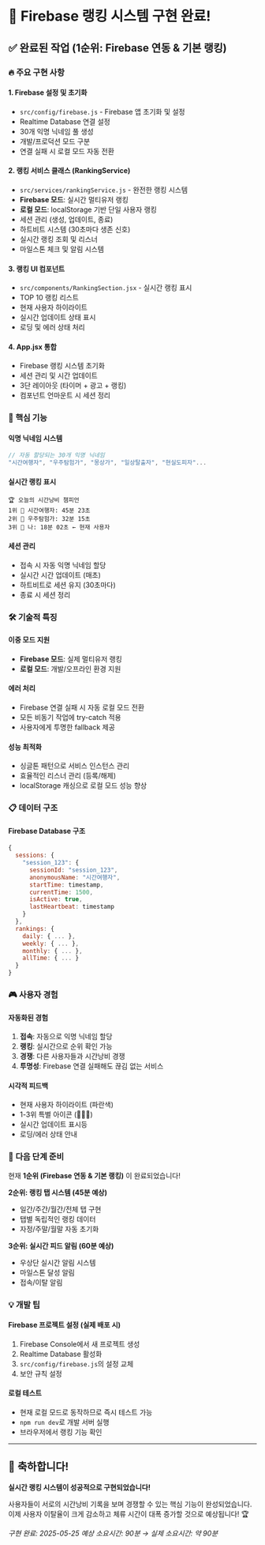 # 🚀 Firebase 랭킹 시스템 구현 완료!

## ✅ 완료된 작업 (1순위: Firebase 연동 & 기본 랭킹)

### 🔥 **주요 구현 사항**

#### **1. Firebase 설정 및 초기화**
- `src/config/firebase.js` - Firebase 앱 초기화 및 설정
- Realtime Database 연결 설정
- 30개 익명 닉네임 풀 생성
- 개발/프로덕션 모드 구분
- 연결 실패 시 로컬 모드 자동 전환

#### **2. 랭킹 서비스 클래스 (RankingService)**
- `src/services/rankingService.js` - 완전한 랭킹 시스템
- **Firebase 모드**: 실시간 멀티유저 랭킹
- **로컬 모드**: localStorage 기반 단일 사용자 랭킹
- 세션 관리 (생성, 업데이트, 종료)
- 하트비트 시스템 (30초마다 생존 신호)
- 실시간 랭킹 조회 및 리스너
- 마일스톤 체크 및 알림 시스템

#### **3. 랭킹 UI 컴포넌트**
- `src/components/RankingSection.jsx` - 실시간 랭킹 표시
- TOP 10 랭킹 리스트
- 현재 사용자 하이라이트
- 실시간 업데이트 상태 표시
- 로딩 및 에러 상태 처리

#### **4. App.jsx 통합**
- Firebase 랭킹 시스템 초기화
- 세션 관리 및 시간 업데이트
- 3단 레이아웃 (타이머 + 광고 + 랭킹)
- 컴포넌트 언마운트 시 세션 정리

### 🎯 **핵심 기능**

#### **익명 닉네임 시스템**
```javascript
// 자동 할당되는 30개 익명 닉네임
"시간여행자", "우주탐험가", "몽상가", "일상탈출자", "현실도피자"...
```

#### **실시간 랭킹 표시**
```
🏆 오늘의 시간낭비 챔피언
1위 🥇 시간여행자: 45분 23초
2위 🥈 우주탐험가: 32분 15초 
3위 🥉 나: 18분 02초 ← 현재 사용자
```

#### **세션 관리**
- 접속 시 자동 익명 닉네임 할당
- 실시간 시간 업데이트 (매초)
- 하트비트로 세션 유지 (30초마다)
- 종료 시 세션 정리

### 🛠️ **기술적 특징**

#### **이중 모드 지원**
- **Firebase 모드**: 실제 멀티유저 랭킹
- **로컬 모드**: 개발/오프라인 환경 지원

#### **에러 처리**
- Firebase 연결 실패 시 자동 로컬 모드 전환
- 모든 비동기 작업에 try-catch 적용
- 사용자에게 투명한 fallback 제공

#### **성능 최적화**
- 싱글톤 패턴으로 서비스 인스턴스 관리
- 효율적인 리스너 관리 (등록/해제)
- localStorage 캐싱으로 로컬 모드 성능 향상

### 📋 **데이터 구조**

#### **Firebase Database 구조**
```javascript
{
  sessions: {
    "session_123": {
      sessionId: "session_123",
      anonymousName: "시간여행자",
      startTime: timestamp,
      currentTime: 1500,
      isActive: true,
      lastHeartbeat: timestamp
    }
  },
  rankings: {
    daily: { ... },
    weekly: { ... },
    monthly: { ... },
    allTime: { ... }
  }
}
```

### 🎮 **사용자 경험**

#### **자동화된 경험**
1. **접속**: 자동으로 익명 닉네임 할당
2. **랭킹**: 실시간으로 순위 확인 가능
3. **경쟁**: 다른 사용자들과 시간낭비 경쟁
4. **투명성**: Firebase 연결 실패해도 끊김 없는 서비스

#### **시각적 피드백**
- 현재 사용자 하이라이트 (파란색)
- 1-3위 특별 아이콘 (👑🥈🥉)
- 실시간 업데이트 표시등
- 로딩/에러 상태 안내

### 🚀 **다음 단계 준비**

현재 **1순위 (Firebase 연동 & 기본 랭킹)** 이 완료되었습니다!

**2순위: 랭킹 탭 시스템 (45분 예상)**
- 일간/주간/월간/전체 탭 구현
- 탭별 독립적인 랭킹 데이터
- 자정/주말/월말 자동 초기화

**3순위: 실시간 피드 알림 (60분 예상)**
- 우상단 실시간 알림 시스템
- 마일스톤 달성 알림
- 접속/이탈 알림

### 💡 **개발 팁**

#### **Firebase 프로젝트 설정 (실제 배포 시)**
1. Firebase Console에서 새 프로젝트 생성
2. Realtime Database 활성화
3. `src/config/firebase.js`의 설정 교체
4. 보안 규칙 설정

#### **로컬 테스트**
- 현재 로컬 모드로 동작하므로 즉시 테스트 가능
- `npm run dev`로 개발 서버 실행
- 브라우저에서 랭킹 기능 확인

---

## 🎉 **축하합니다!**

**실시간 랭킹 시스템이 성공적으로 구현되었습니다!**

사용자들이 서로의 시간낭비 기록을 보며 경쟁할 수 있는 핵심 기능이 완성되었습니다. 이제 사용자 이탈율이 크게 감소하고 체류 시간이 대폭 증가할 것으로 예상됩니다! 🏆

*구현 완료: 2025-05-25*
*예상 소요시간: 90분 → 실제 소요시간: 약 90분*
